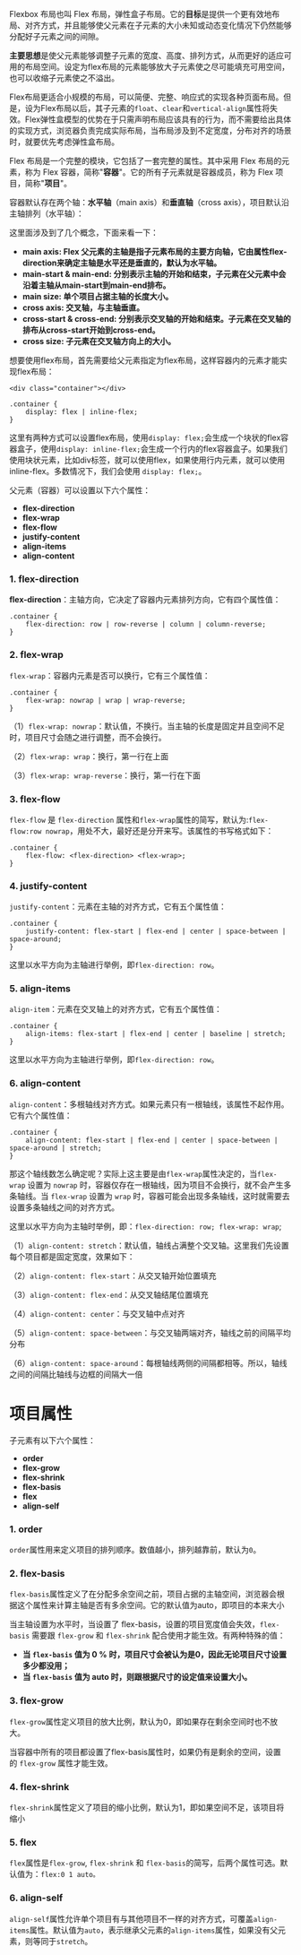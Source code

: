 Flexbox 布局也叫 Flex 布局，弹性盒子布局。它的**目标**是提供一个更有效地布局、对齐方式，并且能够使父元素在子元素的大小未知或动态变化情况下仍然能够分配好子元素之间的间隙。

**主要思想**是使父元素能够调整子元素的宽度、高度、排列方式，从而更好的适应可用的布局空间。设定为flex布局的元素能够放大子元素使之尽可能填充可用空间，也可以收缩子元素使之不溢出。

Flex布局更适合小规模的布局，可以简便、完整、响应式的实现各种页面布局。但是，设为Flex布局以后，其子元素的`float`、`clear`和`vertical-align`属性将失效。Flex弹性盒模型的优势在于只需声明布局应该具有的⾏为，⽽不需要给出具体的实现⽅式，浏览器负责完成实际布局，当布局涉及到不定宽度，分布对⻬的场景时，就要优先考虑弹性盒布局。

Flex 布局是一个完整的模块，它包括了一套完整的属性。其中采用 Flex 布局的元素，称为 Flex 容器，简称"**容器**"。它的所有子元素就是容器成员，称为 Flex 项目，简称"**项目**"。

容器默认存在两个轴：**水平轴**（main axis）和**垂直轴**（cross axis），项目默认沿主轴排列（水平轴）：

这里面涉及到了几个概念，下面来看一下：

- **main axis: Flex 父元素的主轴是指子元素布局的主要方向轴，它由属性flex-direction来确定主轴是水平还是垂直的，默认为水平轴。**
- **main-start & main-end: 分别表示主轴的开始和结束，子元素在父元素中会沿着主轴从main-start到main-end排布。**
- **main size: 单个项目占据主轴的长度大小。**
- **cross axis: 交叉轴，与主轴垂直。**
- **cross-start & cross-end: 分别表示交叉轴的开始和结束。子元素在交叉轴的排布从cross-start开始到cross-end。**
- **cross size: 子元素在交叉轴方向上的大小。**



想要使用flex布局，首先需要给父元素指定为flex布局，这样容器内的元素才能实现flex布局：

```
<div class="container"></div>

.container {
    display: flex | inline-flex;
}
```

这里有两种方式可以设置flex布局，使用`display: flex;`会生成一个块状的flex容器盒子，使用`display: inline-flex;`会生成一个行内的flex容器盒子。如果我们使用块状元素，比如div标签，就可以使用flex，如果使用行内元素，就可以使用inline-flex。多数情况下，我们会使用 `display: flex;`。

父元素（容器）可以设置以下六个属性：

- **flex-direction**
- **flex-wrap**
- **flex-flow**
- **justify-content**
- **align-items**
- **align-content**


### **1. flex-direction**

**flex-direction**：主轴方向，它决定了容器内元素排列方向，它有四个属性值：

```
.container {
    flex-direction: row | row-reverse | column | column-reverse;
}
```

### **2. flex-wrap**

`flex-wrap`：容器内元素是否可以换行，它有三个属性值：

```
.container {
    flex-wrap: nowrap | wrap | wrap-reverse;
}
```

（1）`flex-wrap: nowrap`：默认值，不换行。当主轴的长度是固定并且空间不足时，项目尺寸会随之进行调整，而不会换行。

（2）`flex-wrap: wrap`：换行，第一行在上面

（3）`flex-wrap: wrap-reverse`：换行，第一行在下面


### **3. flex-flow**

`flex-flow` 是 `flex-direction` 属性和`flex-wrap`属性的简写，默认为:`flex-flow:row nowrap`，用处不大，最好还是分开来写。该属性的书写格式如下：

```
.container {
    flex-flow: <flex-direction> <flex-wrap>;
}
```



### **4. justify-content**

`justify-content`：元素在主轴的对齐方式，它有五个属性值：

```
.container {
    justify-content: flex-start | flex-end | center | space-between | space-around;
}
```

这里以水平方向为主轴进行举例，即`flex-direction: row`。


### **5. align-items**

`align-item`：元素在交叉轴上的对齐方式，它有五个属性值：

```
.container {
    align-items: flex-start | flex-end | center | baseline | stretch;
}
```

这里以水平方向为主轴进行举例，即`flex-direction: row`。



### **6. align-content**

`align-content`：多根轴线对齐方式。如果元素只有一根轴线，该属性不起作用。它有六个属性值：

```
.container {
    align-content: flex-start | flex-end | center | space-between | space-around | stretch;
}
```

那这个轴线数怎么确定呢？实际上这主要是由`flex-wrap`属性决定的，当`flex-wrap` 设置为 `nowrap` 时，容器仅存在一根轴线，因为项目不会换行，就不会产生多条轴线。当 `flex-wrap` 设置为 `wrap` 时，容器可能会出现多条轴线，这时就需要去设置多条轴线之间的对齐方式。

这里以水平方向为主轴时举例，即：`flex-direction: row; flex-wrap: wrap`;

（1）`align-content: stretch`：默认值，轴线占满整个交叉轴。这里我们先设置每个项目都是固定宽度，效果如下：

（2）`align-content: flex-start`：从交叉轴开始位置填充

（3）`align-content: flex-end`：从交叉轴结尾位置填充

（4）`align-content: center`：与交叉轴中点对齐

（5）`align-content: space-between`：与交叉轴两端对齐，轴线之前的间隔平均分布

（6）`align-content: space-around`：每根轴线两侧的间隔都相等。所以，轴线之间的间隔比轴线与边框的间隔大一倍



# **项目属性**

子元素有以下六个属性：

- **order**
- **flex-grow**
- **flex-shrink**
- **flex-basis**
- **flex**
- **align-self**

### **1. order**

`order`属性用来定义项目的排列顺序。数值越小，排列越靠前，默认为`0`。

### **2. flex-basis**

`flex-basis`属性定义了在分配多余空间之前，项目占据的主轴空间，浏览器会根据这个属性来计算主轴是否有多余空间。它的默认值为auto，即项目的本来大小

当主轴设置为水平时，当设置了 flex-basis，设置的项目宽度值会失效，`flex-basis` 需要跟 `flex-grow` 和 `flex-shrink` 配合使用才能生效。有两种特殊的值：

- **当 `flex-basis` 值为 0 % 时，项目尺寸会被认为是0，因此无论项目尺寸设置多少都没用；**
- **当 `flex-basis` 值为 auto 时，则跟根据尺寸的设定值来设置大小。**

### **3. flex-grow**

`flex-grow`属性定义项目的放大比例，默认为0，即如果存在剩余空间时也不放大。

当容器中所有的项目都设置了flex-basis属性时，如果仍有是剩余的空间，设置的 `flex-grow` 属性才能生效。

### **4. flex-shrink**

`flex-shrink`属性定义了项目的缩小比例，默认为1，即如果空间不足，该项目将缩小

### **5. flex**

`flex`属性是`flex-grow`, `flex-shrink` 和 `flex-basis`的简写，后两个属性可选。默认值为：`flex:0 1 auto。`

### **6. align-self**

`align-self`属性允许单个项目有与其他项目不一样的对齐方式，可覆盖`align-items`属性。默认值为`auto`，表示继承父元素的`align-items`属性，如果没有父元素，则等同于`stretch`。